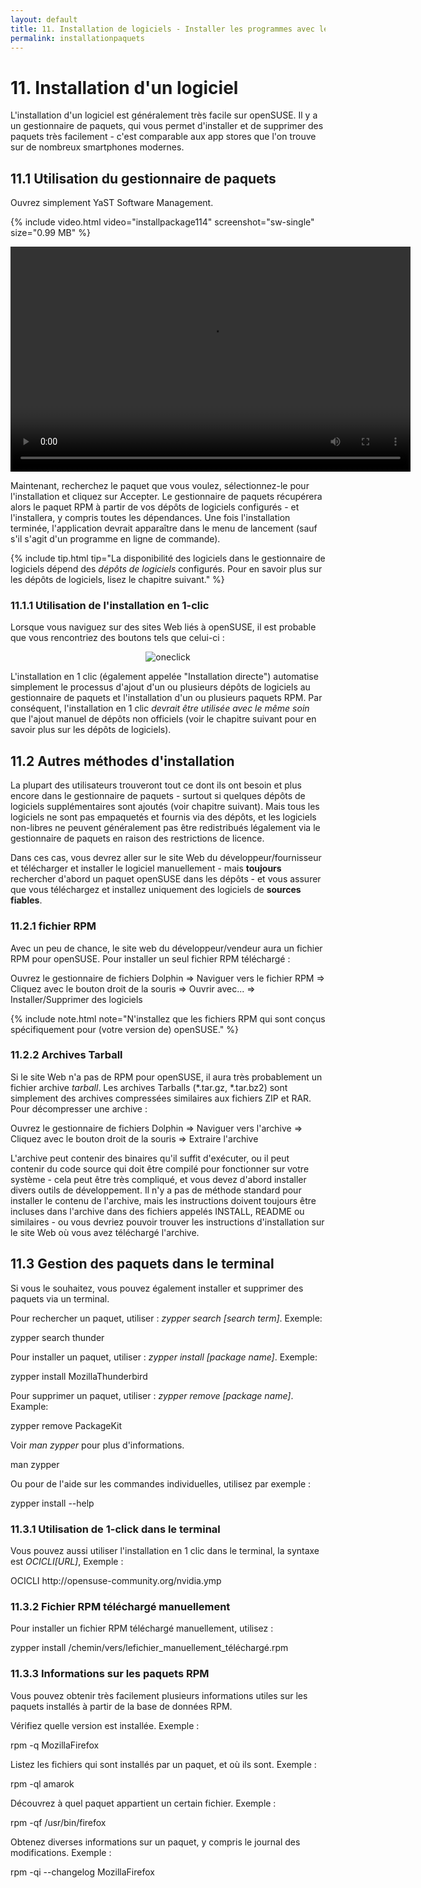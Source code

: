 ```yaml
---
layout: default
title: 11. Installation de logiciels - Installer les programmes avec le gestionnaire de paquets
permalink: installationpaquets
---
```


# 11. Installation d'un logiciel

L'installation d'un logiciel est généralement très facile sur openSUSE. Il y a un gestionnaire de paquets, qui vous permet d'installer et de supprimer des paquets très facilement - c'est comparable aux app stores que l'on trouve sur de nombreux smartphones modernes.

## 11.1 Utilisation du gestionnaire de paquets

Ouvrez simplement YaST Software Management.

{% include video.html video="installpackage114" screenshot="sw-single" size="0.99 MB" %}

<video width="640" height="360" controls autoplay>
	<!-- MP4 must be first for iPad! -->
	<source src="http://clips.vorwaerts-gmbh.de/VfE_html5.mp4" type="video/mp4"  /><!-- Safari / iOS, IE9 -->
	<source src="http://clips.vorwaerts-gmbh.de/VfE.webm"      type="video/webm" /><!-- Chrome10+, Ffx4+, Opera10.6+ -->
	<source src="http://clips.vorwaerts-gmbh.de/VfE.ogv"       type="video/ogg"  /><!-- Firefox3.6+ / Opera 10.5+ -->
	<!-- fallback to Flash: -->
	<object width="640" height="360" type="application/x-shockwave-flash" data="player.swf">
		<!-- Firefox uses the `data` attribute above, IE/Safari uses the param below -->
		<param name="movie" value="player.swf" />
		<param name="flashvars" value="autostart=true&amp;controlbar=over&amp;image=poster.jpg&amp;file=http://clips.vorwaerts-gmbh.de/VfE_flash.mp4" />
		<!-- fallback image -->
		<img src="poster.jpg" width="640" height="360" alt="Big Buck Bunny"
		     title="No video playback capabilities, please download the video below" />
	</object>
</video>

Maintenant, recherchez le paquet que vous voulez, sélectionnez-le pour l'installation et cliquez sur Accepter. Le gestionnaire de paquets récupérera alors le paquet RPM à partir de vos dépôts de logiciels configurés - et l'installera, y compris toutes les dépendances. Une fois l'installation terminée, l'application devrait apparaître dans le menu de lancement (sauf s'il s'agit d'un programme en ligne de commande).


{% include tip.html tip="La disponibilité des logiciels dans le gestionnaire de logiciels dépend des _dépôts de logiciels_ configurés. Pour en savoir plus sur les dépôts de logiciels, lisez le chapitre suivant." %}

### 11.1.1 Utilisation de l'installation en 1-clic

Lorsque vous naviguez sur des sites Web liés à openSUSE, il est probable que vous rencontriez des boutons tels que celui-ci :

<center><img class="pic" alt="oneclick" src="{{ site.baseurl | append: '/images/pics/oneclick.png' | replace: '//', '/' }}" /></center>

L'installation en 1 clic (également appelée "Installation directe") automatise simplement le processus d'ajout d'un ou plusieurs dépôts de logiciels au gestionnaire de paquets et l'installation d'un ou plusieurs paquets RPM. Par conséquent, l'installation en 1 clic _devrait être utilisée avec le même soin_ que l'ajout manuel de dépôts non officiels (voir le chapitre suivant pour en savoir plus sur les dépôts de logiciels).

## 11.2 Autres méthodes d'installation

La plupart des utilisateurs trouveront tout ce dont ils ont besoin et plus encore dans le gestionnaire de paquets - surtout si quelques dépôts de logiciels supplémentaires sont ajoutés (voir chapitre suivant). Mais tous les logiciels ne sont pas empaquetés et fournis via des dépôts, et les logiciels non-libres ne peuvent généralement pas être redistribués légalement via le gestionnaire de paquets en raison des restrictions de licence.

Dans ces cas, vous devrez aller sur le site Web du développeur/fournisseur et télécharger et installer le logiciel manuellement - mais **toujours** rechercher d'abord un paquet openSUSE dans les dépôts - et vous assurer que vous téléchargez et installez uniquement des logiciels de **sources fiables**.

### 11.2.1 fichier RPM

Avec un peu de chance, le site web du développeur/vendeur aura un fichier RPM pour openSUSE. Pour installer un seul fichier RPM téléchargé :

<div class="path">Ouvrez le gestionnaire de fichiers Dolphin =&gt; Naviguer vers le fichier RPM =&gt; Cliquez avec le bouton droit de la souris => Ouvrir avec... => Installer/Supprimer des logiciels</div><p></p>

{% include note.html note="N'installez que les fichiers RPM qui sont conçus spécifiquement pour (votre version de) openSUSE." %}

### 11.2.2 Archives Tarball

Si le site Web n'a pas de RPM pour openSUSE, il aura très probablement un fichier archive _tarball_. Les archives Tarballs (\*.tar.gz, \*.tar.bz2) sont simplement des archives compressées similaires aux fichiers ZIP et RAR. Pour décompresser une archive :

<div class="path">Ouvrez le gestionnaire de fichiers Dolphin =&gt; Naviguer vers l'archive =&gt; Cliquez avec le bouton droit de la souris =&gt; Extraire l'archive</div>

L'archive peut contenir des binaires qu'il suffit d'exécuter, ou il peut contenir du code source qui doit être compilé pour fonctionner sur votre système - cela peut être très compliqué, et vous devez d'abord installer divers outils de développement. Il n'y a pas de méthode standard pour installer le contenu de l'archive, mais les instructions doivent toujours être incluses dans l'archive dans des fichiers appelés INSTALL, README ou similaires - ou vous devriez pouvoir trouver les instructions d'installation sur le site Web où vous avez téléchargé l'archive.

## 11.3 Gestion des paquets dans le terminal

Si vous le souhaitez, vous pouvez également installer et supprimer des paquets via un terminal.

Pour rechercher un paquet, utiliser : _zypper search [search term]_. Exemple:

<div class="cl">zypper search thunder</div>

Pour installer un paquet, utiliser :  _zypper install [package name]_. Exemple:

<div class="clroot">zypper install MozillaThunderbird</div>

Pour supprimer un paquet, utiliser : _zypper remove [package name]_. Example:

<div class="clroot">zypper remove PackageKit</div>

Voir _man zypper_ pour plus d'informations.

<div class="cl">man zypper</div>

Ou pour de l'aide sur les commandes individuelles, utilisez par exemple :

<div class="cl">zypper install --help</div>

### 11.3.1 Utilisation de 1-click dans le terminal

Vous pouvez aussi utiliser l'installation en 1 clic dans le terminal, la syntaxe est _OCICLI[URL]_, Exemple :

<div class="clroot">OCICLI http://opensuse-community.org/nvidia.ymp</div>

### 11.3.2 Fichier RPM téléchargé manuellement

Pour installer un fichier RPM téléchargé manuellement, utilisez :

<div class="clroot">zypper install /chemin/vers/lefichier_manuellement_téléchargé.rpm</div>

### 11.3.3 Informations sur les paquets RPM

Vous pouvez obtenir très facilement plusieurs informations utiles sur les paquets installés à partir de la base de données RPM.

Vérifiez quelle version est installée. Exemple :

<div class="cl">rpm -q MozillaFirefox</div>

Listez les fichiers qui sont installés par un paquet, et où ils sont. Exemple :

<div class="cl">rpm -ql amarok</div>

Découvrez à quel paquet appartient un certain fichier. Exemple :

<div class="cl">rpm -qf /usr/bin/firefox</div>

Obtenez diverses informations sur un paquet, y compris le journal des modifications. Exemple :

<div class="cl">rpm -qi --changelog MozillaFirefox</div>
